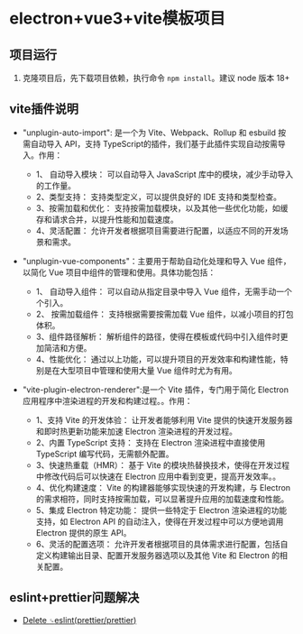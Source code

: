 # electron+vue3+vite模板项目
## 项目运行
1. 克隆项目后，先下载项目依赖，执行命令 `npm install`。建议 node 版本 18+

## vite插件说明
* "unplugin-auto-import": 是一个为 Vite、Webpack、Rollup 和 esbuild 按需自动导入 API，支持 TypeScript的插件，我们基于此插件实现自动按需导入。作用：
    * 1、 自动导入模块： 可以自动导入 JavaScript 库中的模块，减少手动导入的工作量。
    * 2、类型支持： 支持类型定义，可以提供良好的 IDE 支持和类型检查。
    * 3、按需加载和优化： 支持按需加载模块，以及其他一些优化功能，如缓存和请求合并，以提升性能和加载速度。
    * 4、灵活配置： 允许开发者根据项目需要进行配置，以适应不同的开发场景和需求。

* "unplugin-vue-components"：主要用于帮助自动化处理和导入 Vue 组件，以简化 Vue 项目中组件的管理和使用。具体功能包括：
    * 1、 自动导入组件： 可以自动从指定目录中导入 Vue 组件，无需手动一个个引入。
    * 2、 按需加载组件： 支持根据需要按需加载 Vue 组件，以减小项目的打包体积。
    * 3、组件路径解析： 解析组件的路径，使得在模板或代码中引入组件时更加简洁和方便。
    * 4、性能优化： 通过以上功能，可以提升项目的开发效率和构建性能，特别是在大型项目中管理和使用大量 Vue 组件时尤为有用。

* "vite-plugin-electron-renderer":是一个 Vite 插件，专门用于简化 Electron 应用程序中渲染进程的开发和构建过程。。作用：
    * 1、支持 Vite 的开发体验： 让开发者能够利用 Vite 提供的快速开发服务器和即时热更新功能来加速 Electron 渲染进程的开发过程。
    * 2、内置 TypeScript 支持： 支持在 Electron 渲染进程中直接使用 TypeScript 编写代码，无需额外配置。
    * 3、快速热重载（HMR）： 基于 Vite 的模块热替换技术，使得在开发过程中修改代码后可以快速在 Electron 应用中看到变更，提高开发效率。。
    * 4、优化构建速度： Vite 的构建器能够实现快速的开发构建，与 Electron 的需求相符，同时支持按需加载，可以显著提升应用的加载速度和性能。
    * 5、集成 Electron 特定功能： 提供一些特定于 Electron 渲染进程的功能支持，如 Electron API 的自动注入，使得在开发过程中可以方便地调用 Electron 提供的原生 API。
    * 6、灵活的配置选项： 允许开发者根据项目的具体需求进行配置，包括自定义构建输出目录、配置开发服务器选项以及其他 Vite 和 Electron 的相关配置。

## eslint+prettier问题解决
* [Delete `␍`eslint(prettier/prettier)](https://blog.csdn.net/weixin_60941411/article/details/135538432)
